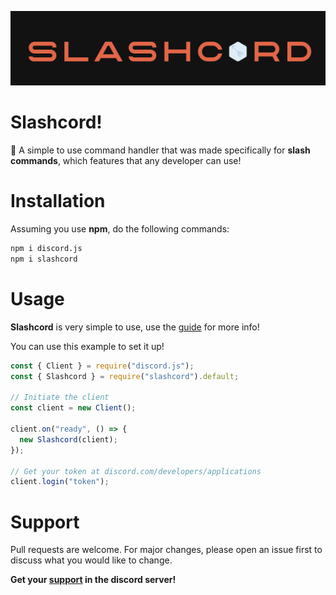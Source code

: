 ![Slashcord](./src/utils/download.png)

# Slashcord!

📌
A simple to use command handler that was made specifically
for **slash commands**, which features that any developer can use!

# Installation

Assuming you use **npm**, do the following commands:

```bash
npm i discord.js
npm i slashcord
```

# Usage

**Slashcord** is very simple to use, use the [guide](https://slashcord.gitbook.io/home/) for more info!

You can use this example to set it up!

```js
const { Client } = require("discord.js");
const { Slashcord } = require("slashcord").default;

// Initiate the client
const client = new Client();

client.on("ready", () => {
  new Slashcord(client);
});

// Get your token at discord.com/developers/applications
client.login("token");
```

# Support

Pull requests are welcome. For major changes, please open an issue first to discuss what you would like to change.

**Get your [support](https://discord.gg/36nFHPmRqk) in the discord server!**
